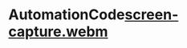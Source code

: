 # AutomationCode[screen-capture.webm](https://github.com/user-attachments/assets/6a065e2d-0176-490e-98f0-e9412e9b5497)
